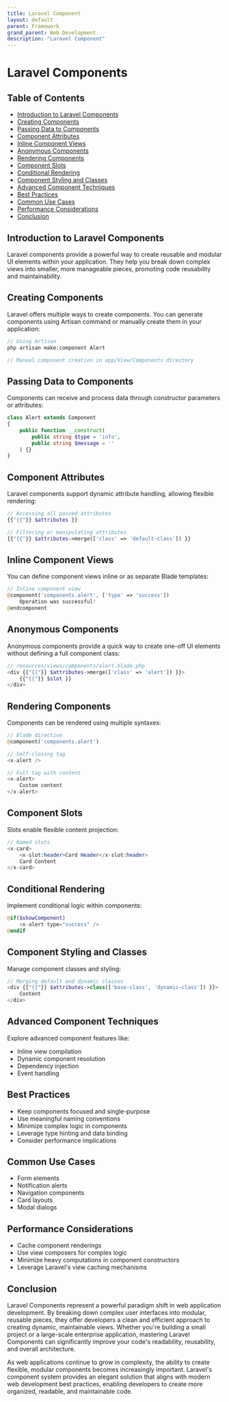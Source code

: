 ```yaml
---
title: Laravel Component
layout: default
parent: Framework
grand_parent: Web Development
description: "Laravel Component"
---
```


# Laravel Components

## Table of Contents

* [Introduction to Laravel Components](#introduction-to-laravel-components)
* [Creating Components](#creating-components)
* [Passing Data to Components](#passing-data-to-components)
* [Component Attributes](#component-attributes)
* [Inline Component Views](#inline-component-views)
* [Anonymous Components](#anonymous-components)
* [Rendering Components](#rendering-components)
* [Component Slots](#component-slots)
* [Conditional Rendering](#conditional-rendering)
* [Component Styling and Classes](#component-styling-and-classes)
* [Advanced Component Techniques](#advanced-component-techniques)
* [Best Practices](#best-practices)
* [Common Use Cases](#common-use-cases)
* [Performance Considerations](#performance-considerations)
* [Conclusion](#conclusion)

## Introduction to Laravel Components

Laravel components provide a powerful way to create reusable and modular UI elements within your application. They help
you break down complex views into smaller, more manageable pieces, promoting code reusability and maintainability.

## Creating Components

Laravel offers multiple ways to create components. You can generate components using Artisan command or manually create
them in your application:

```php
// Using Artisan
php artisan make:component Alert

// Manual component creation in app/View/Components directory
```

## Passing Data to Components

Components can receive and process data through constructor parameters or attributes:

```php
class Alert extends Component
{
    public function __construct(
        public string $type = 'info',
        public string $message = ''
    ) {}
}
```

## Component Attributes

Laravel components support dynamic attribute handling, allowing flexible rendering:

```php
// Accessing all passed attributes
{{"{{"}} $attributes }}

// Filtering or manipulating attributes
{{"{{"}} $attributes->merge(['class' => 'default-class']) }}
```

## Inline Component Views

You can define component views inline or as separate Blade templates:

```php
// Inline component view
@component('components.alert', ['type' => 'success'])
    Operation was successful!
@endcomponent
```

## Anonymous Components

Anonymous components provide a quick way to create one-off UI elements without defining a full component class:

```php
// resources/views/components/alert.blade.php
<div {{"{{"}} $attributes->merge(['class' => 'alert']) }}>
    {{"{{"}} $slot }}
</div>
```

## Rendering Components

Components can be rendered using multiple syntaxes:

```php
// Blade directive
@component('components.alert')

// Self-closing tag
<x-alert />

// Full tag with content
<x-alert>
    Custom content
</x-alert>
```

## Component Slots

Slots enable flexible content projection:

```php
// Named slots
<x-card>
    <x-slot:header>Card Header</x-slot:header>
    Card Content
</x-card>
```

## Conditional Rendering

Implement conditional logic within components:

```php
@if($showComponent)
    <x-alert type="success" />
@endif
```

## Component Styling and Classes

Manage component classes and styling:

```php
// Merging default and dynamic classes
<div {{"{{"}} $attributes->class(['base-class', 'dynamic-class']) }}>
    Content
</div>
```

## Advanced Component Techniques

Explore advanced component features like:

- Inline view compilation
- Dynamic component resolution
- Dependency injection
- Event handling

## Best Practices

- Keep components focused and single-purpose
- Use meaningful naming conventions
- Minimize complex logic in components
- Leverage type hinting and data binding
- Consider performance implications

## Common Use Cases

- Form elements
- Notification alerts
- Navigation components
- Card layouts
- Modal dialogs

## Performance Considerations

- Cache component renderings
- Use view composers for complex logic
- Minimize heavy computations in component constructors
- Leverage Laravel's view caching mechanisms

## Conclusion

Laravel Components represent a powerful paradigm shift in web application development. By breaking down complex user
interfaces into modular, reusable pieces, they offer developers a clean and efficient approach to creating dynamic,
maintainable views. Whether you're building a small project or a large-scale enterprise application, mastering Laravel
Components can significantly improve your code's readability, reusability, and overall architecture.

As web applications continue to grow in complexity, the ability to create flexible, modular components becomes
increasingly important. Laravel's component system provides an elegant solution that aligns with modern web development
best practices, enabling developers to create more organized, readable, and maintainable code.
